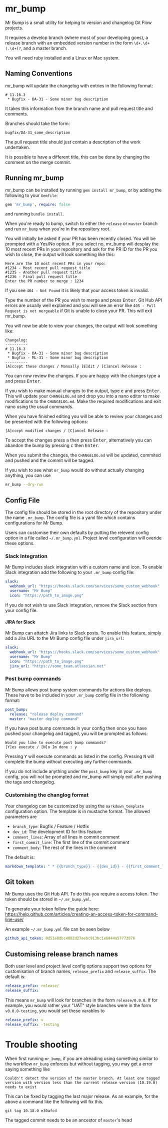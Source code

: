# mr_bump

Mr Bump is a small utility for helping to version and changelog Git Flow projects.

It requires a develop branch (where most of your developing goes), a release branch with an embedded version number in the form `\d+.\d+(.\d+)?`, and a master branch.

You will need ruby installed and a Linux or Mac system.

## Naming Conventions

mr_bump will update the changelog with entries in the following format:

```
# 11.16.3
 * Bugfix - DA-31 - Some minor bug description
```

It takes this information from the branch name and pull request title and comments.

Branches should take the form:

```
bugfix/DA-31_some_description
```

The pull request title should just contain a description of the work undertaken.

It is possible to have a different title, this can be done by changing the comment on the merge commit.

## Running mr_bump

mr_bump can be installed by running `gem install mr_bump`, or by adding the following to your `Gemfile`:
```ruby
gem 'mr_bump', require: false
```
and running `bundle install`.

When you're ready to bump, switch to either the `release` or `master` branch and run `mr_bump` when you're in the repository root.

You will initially be asked if your PR has been recently closed. You will be prompted with a Yes/No option. If you select no, mr_bump will desplay the 10 most recent PRs in your repository and ask for the PR ID for the PR you wish to close, the output will look something like this:

```
Here are the 10 most recent PRs in your repo:
#1234 - Most recent pull request title
#1235 - Another pull request title
#1236 - Final pull request title
Enter the PR number to merge : 1234
```

If you see `404 - Not Found` it is likely that your access token is invalid.

Type the number of the PR you wish to merge and press <kbd>Enter</kbd>. Git Hub API errors are usually well explained and you will see an error like `405 - Pull Request is not mergeable` if Git is unable to close your PR. This will exit mr_bump.

You will now be able to view your changes, the output will look something like:

```
Changelog:
----------
# 11.16.3
 * Bugfix - DA-31 - Some minor bug description
 * Bugfix - ML-31 - Some minor bug description
----------
[A]ccept these changes / Manually [E]dit / [C]ancel Release :
```

You can now review the changes. If you are happy with the changes type <kbd>a</kbd> and press <kbd>Enter</kbd>.

If you wish to make manual changes to the output, type <kbd>e</kbd> and press <kbd>Enter</kbd>. This will update your `CHANGELOG.md` and drop you into a nano editor to make modifications to the `CHANGELOG.md`. Make the required modifications and exit nano using the usual commands.

When you have finished editing you will be able to review your changes and be presented with the following options:

```
[A]ccept modified changes / [C]ancel Release :
```

To accept the changes press <kbd>a</kbd> then press <kbd>Enter</kbd>, alternatively you can abandon the bump by pressing <kbd>c</kbd> then <kbd>Enter</kbd>.

When you submit the changes, the `CHANGELOG.md` will be updated, commited and pushed and the commit will be tagged.

If you wish to see what `mr_bump` would do without actually changing anything, you can use
```sh
mr_bump --dry-run
```

## Config File

The config file should be stored in the root directory of the repository under the name `.mr_bump`. The config file is a yaml file which contains configurations for Mr Bump.

Users can customise their own defaults by putting the relevent config option in a file called `~/.mr_bump.yml`. Project level configuration will overide these options.

### Slack Integration

Mr Bump includes slack integration with a custom name and icon. To enable Slack integration add the following to your `.mr_bump` config file:

```yaml
slack:
  webhook_url: "https://hooks.slack.com/services/some_custom_webhook"
  username: "Mr Bump"
  icon: "https://path_to_image.png"
```

If you do not wish to use Slack integration, remove the Slack section from your config file.

#### JIRA for Slack

Mr Bump can attatch Jira links to Slack posts. To enable this feature, simply add a Jira URL to the Mr Bump config file under `jira_url`:

```yaml
slack:
  webhook_url: "https://hooks.slack.com/services/some_custom_webhook"
  username: "Mr Bump"
  icon: "https://path_to_image.png"
  jira_url: "https://some_team.atlassian.net"
```

### Post bump commands

Mr Bump allows post bump system commands for actions like deploys. These have to be included in your `.mr_bump` config file in the following format:

```yaml
post_bump:
  release: "release deploy command"
  master: "master deploy command"
```

If you have post bump commands in your config then once you have pushed your changelog and tagged, you will be prompted as follows:

```
Would you like to execute post bump commands?
[Y]es execute / [N]o Im done : y
```

Pressing <kbd>Y</kbd> will execute commands as listed in the config. Pressing <kbd>N</kbd> will complete the bump without executing any further commands.

If you do not include anything under the `post_bump` key in your `.mr_bump` config, you will not be prompted and mr_bump will simply exit after pushing the tags and changelog.

### Customising the changlog format

Your changelog can be customized by using the `markdown_template` configuration option. The template is in mustache format. The allowed parameters are
 * `branch_type`: Bugfix / Feature / Hotfix
 * `dev_id`: The development ID for this feature
 * `comment_lines`: Array of all lines in commit comment
 * `first_commit_line`: The first line of the commit comment
 * `comment_body`: The rest of the lines in the comment

The default is:
```yaml
markdown_template: " * {{branch_type}} - {{dev_id}} - {{first_comment_line}}{{#comment_body}}\n  {{.}}{{/comment_body}}"
```

## Git token

Mr Bump uses the Git Hub API. To do this you require a access token. The token should be stored in `~/.mr_bump.yml`.

To generate your token follow the guide here: https://help.github.com/articles/creating-an-access-token-for-command-line-use/

An example `~/.mr_bump.yml` file can be seen below

```yaml
github_api_token: 0d51e8dbc4802d27eebc913bc1e6844a57773076
```

## Customising release branch names
Both user level and project level config options support two options for customisation of branch names, `release_prefix` and `release_suffix`. The default is:
```yaml
release_prefix: release/
release_suffix:
```
This means `mr_bump` will look for branches in the form `release/0.0.0`. If for example, you would rather your "UAT" style branches were in the form `v0.0.0-testing`, you would set these varables to
```yaml
release_prefix: v
release_suffix: -testing
```

# Trouble shooting

When first running `mr_bump`, if you are alreading using something similar to the workflow `mr_bump` enforces but without tagging, you may get a error saying something like
```
Couldn't detect the version of the master branch. At least one tagged version with version less than the current release version (10.19.0) needs to exist
```
This can be fixed by tagging the last major release. As an example, for the above a command like the following will fix this.
```
git tag 10.18.0 e30afcd
```

The tagged commit needs to be an ancestor of `master`'s head
